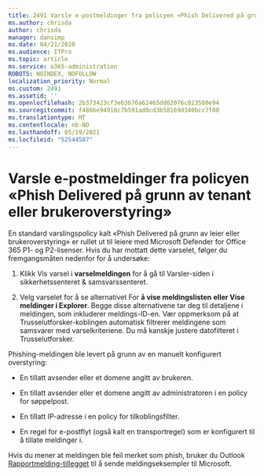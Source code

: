 ```yaml
---
title: 2491 Varsle e-postmeldinger fra policyen «Phish Delivered på grunn av tenant eller brukeroverstyring»
ms.author: chrisda
author: chrisda
manager: dansimp
ms.date: 04/21/2020
ms.audience: ITPro
ms.topic: article
ms.service: o365-administration
ROBOTS: NOINDEX, NOFOLLOW
localization_priority: Normal
ms.custom: 2491
ms.assetid: ''
ms.openlocfilehash: 2b373423cf3e63b76a62465dd62076c023580e94
ms.sourcegitcommit: f4866e94918c7b591ad0cd3b58169d340bcc7f00
ms.translationtype: MT
ms.contentlocale: nb-NO
ms.lasthandoff: 05/19/2021
ms.locfileid: "52544587"
---
```

# <a name="alert-email-messages-from-the-phish-delivered-due-to-tenant-or-user-override-policy"></a>Varsle e-postmeldinger fra policyen «Phish Delivered på grunn av tenant eller brukeroverstyring»

En standard varslingspolicy kalt «Phish Delivered på grunn av leier eller brukeroverstyring» er rullet ut til leiere med Microsoft Defender for Office 365 P1- og P2-lisenser. Hvis du har mottatt dette varselet, følger du fremgangsmåten nedenfor for å undersøke:

1. Klikk Vis varsel i **varselmeldingen**  for å gå til Varsler-siden i sikkerhetssenteret & samsvarssenteret.

2. Velg varselet for å se alternativet For **å vise meldingslisten** **eller Vise meldinger i Explorer**. Begge disse alternativene tar deg til detaljene i meldingen, som inkluderer meldings-ID-en. Vær oppmerksom på at Trusselutforsker-koblingen automatisk filtrerer meldingene som samsvarer med varselkriteriene. Du må kanskje justere datofilteret i Trusselutforsker.

Phishing-meldingen ble levert på grunn av en manuelt konfigurert overstyring:

- En tillatt avsender eller et domene angitt av brukeren.

- En tillatt avsender eller et domene angitt av administratoren i en policy for søppelpost.

- En tillatt IP-adresse i en policy for tilkoblingsfilter.

- En regel for e-postflyt (også kalt en transportregel) som er konfigurert til å tillate meldinger i.

Hvis du mener at meldingen ble feil merket som phish, bruker du Outlook [Rapportmelding-tillegget](https://support.office.com/article/b5caa9f1-cdf3-4443-af8c-ff724ea719d2) til å sende meldingseksempler til Microsoft.
